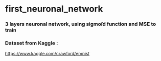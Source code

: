 # first_neuronal_network

### 3 layers neuronal network, using sigmoïd function and MSE to train

### Dataset from Kaggle :
https://www.kaggle.com/crawford/emnist
